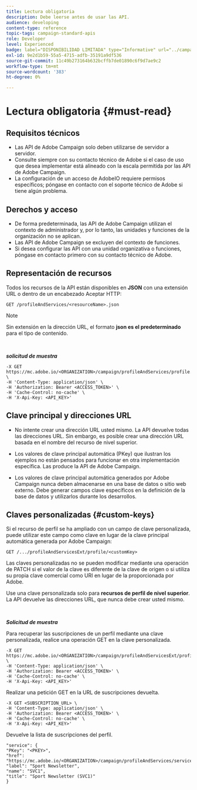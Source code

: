 ```yaml
---
title: Lectura obligatoria
description: Debe leerse antes de usar las API.
audience: developing
content-type: reference
topic-tags: campaign-standard-apis
role: Developer
level: Experienced
badge: label="DISPONIBILIDAD LIMITADA" type="Informative" url="../campaign-standard-migration-home.md" tooltip="Restringido a usuarios migrados de Campaign Standard"
exl-id: 9e2d1b59-55a5-4715-adfb-35191a9df536
source-git-commit: 11c49b273164b632bcffb7de01890c6f9d7ae9c2
workflow-type: tm+mt
source-wordcount: '383'
ht-degree: 0%

---
```


# Lectura obligatoria {#must-read}

## Requisitos técnicos

* Las API de Adobe Campaign solo deben utilizarse de servidor a servidor.
* Consulte siempre con su contacto técnico de Adobe si el caso de uso que desea implementar está alineado con la escala permitida por las API de Adobe Campaign.
* La configuración de un acceso de AdobeIO requiere permisos específicos; póngase en contacto con el soporte técnico de Adobe si tiene algún problema.

## Derechos y acceso

* De forma predeterminada, las API de Adobe Campaign utilizan el contexto de administrador y, por lo tanto, las unidades y funciones de la organización no se aplican.
* Las API de Adobe Campaign se excluyen del contexto de funciones.
* Si desea configurar las API con una unidad organizativa o funciones, póngase en contacto primero con su contacto técnico de Adobe.

## Representación de recursos

Todos los recursos de la API están disponibles en **JSON** con una extensión URL o dentro de un encabezado Aceptar HTTP:

`GET /profileAndServices/<resourceName>.json`

>[!NOTE]
>
>Sin extensión en la dirección URL, el formato **json es el predeterminado** para el tipo de contenido.

<br/>

***solicitud de muestra***

```
-X GET https://mc.adobe.io/<ORGANIZATION>/campaign/profileAndServices/profile.json \
-H 'Content-Type: application/json' \
-H 'Authorization: Bearer <ACCESS_TOKEN>' \
-H 'Cache-Control: no-cache' \
-H 'X-Api-Key: <API_KEY>'
```

## Clave principal y direcciones URL

* No intente crear una dirección URL usted mismo. La API devuelve todas las direcciones URL. Sin embargo, es posible crear una dirección URL basada en el nombre del recurso de nivel superior.

* Los valores de clave principal automática (PKey) que ilustran los ejemplos no están pensados para funcionar en otra implementación específica. Las produce la API de Adobe Campaign.

* Los valores de clave principal automática generados por Adobe Campaign nunca deben almacenarse en una base de datos o sitio web externo. Debe generar campos clave específicos en la definición de la base de datos y utilizarlos durante los desarrollos.

## Claves personalizadas {#custom-keys}

Si el recurso de perfil se ha ampliado con un campo de clave personalizada, puede utilizar este campo como clave en lugar de la clave principal automática generada por Adobe Campaign:

`GET /.../profileAndServicesExt/profile/<customKey>`

Las claves personalizadas no se pueden modificar mediante una operación de PATCH si el valor de la clave es diferente de la clave de origen o si utiliza su propia clave comercial como URI en lugar de la proporcionada por Adobe.

Use una clave personalizada solo para **recursos de perfil de nivel superior**. La API devuelve las direcciones URL, que nunca debe crear usted mismo.

<br/>

***Solicitud de muestra***

Para recuperar las suscripciones de un perfil mediante una clave personalizada, realice una operación GET en la clave personalizada.

```
-X GET https://mc.adobe.io/<ORGANIZATION>/campaign/profileAndServicesExt/profile/<customKey> \
-H 'Content-Type: application/json' \
-H 'Authorization: Bearer <ACCESS_TOKEN>' \
-H 'Cache-Control: no-cache' \
-H 'X-Api-Key: <API_KEY>'
```

Realizar una petición GET en la URL de suscripciones devuelta.

```
-X GET <SUBSCRIPTION_URL> \
-H 'Content-Type: application/json' \
-H 'Authorization: Bearer <ACCESS_TOKEN>' \
-H 'Cache-Control: no-cache' \
-H 'X-Api-Key: <API_KEY>'
```

Devuelve la lista de suscripciones del perfil.

```
"service": {
"PKey": "<PKEY>",
"href": "https://mc.adobe.io/<ORGANIZATION>/campaign/profileAndServices/service/<PKEY>",
"label": "Sport Newsletter",
"name": "SVC1",
"title": "Sport Newsletter (SVC1)"
}
```
